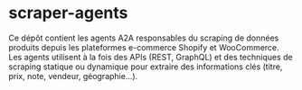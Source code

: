 # scraper-agents
Ce dépôt contient les agents A2A responsables du scraping de données produits depuis les plateformes e-commerce Shopify et WooCommerce. Les agents utilisent à la fois des APIs (REST, GraphQL) et des techniques de scraping statique ou dynamique pour extraire des informations clés (titre, prix, note, vendeur, géographie...). 

